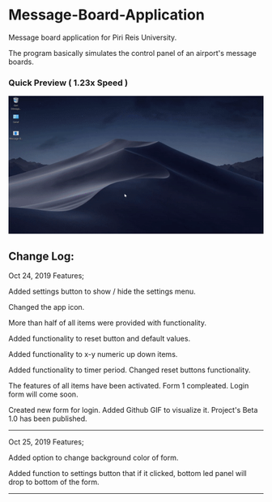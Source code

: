 # Message-Board-Application
Message board application for Piri Reis University.

The program basically simulates the control panel of an airport's message boards.

### Quick Preview ( 1.23x Speed )
![Message-Board-Application](https://raw.githubusercontent.com/MertKRC/Message-Board-Application/master/Github/message-board-application.gif?token=ALMLKIFWAOBC2UWCY3KDOD26AJ2ZA)

Change Log:
-------------------------------
Oct 24, 2019 Features;

Added settings button to show / hide the settings menu.

Changed the app icon.

More than half of all items were provided with functionality.

Added functionality to reset button and default values.

Added functionality to x-y numeric up down items.

Added functionality to timer period. Changed reset buttons functionality.

The features of all items have been activated. Form 1 compleated. Login form will come soon.

Created new form for login. Added Github GIF to visualize it. Project's Beta 1.0 has been published.

-------------------------------
Oct 25, 2019 Features;

Added option to change background color of form. 

Added function to settings button that if it clicked, bottom led panel will drop to bottom of the form.

-------------------------------
